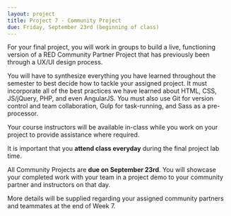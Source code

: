 ```yaml
---
layout: project
title: Project 7 - Community Project
due: Friday, September 23rd (beginning of class)
---
```


For your final project, you will work in groups to build a live, functioning version of a RED Community Partner Project that has previously been through a UX/UI design process.

You will have to synthesize everything you have learned throughout the semester to best decide how to tackle your assigned project. It must incorporate all of the best practices we have learned about HTML, CSS, JS/jQuery, PHP, and even AngularJS. You must also use Git for version control and team collaboration, Gulp for task-running, and Sass as a pre-processor.

Your course instructors will be available in-class while you work on your project to provide assistance where required.

It is important that you **attend class everyday** during the final project lab time.

All Community Projects are **due on September 23rd**. You will showcase your completed work with your team in a project demo to your community partner and instructors on that day.

More details will be supplied regarding your assigned community partners and teammates at the end of Week 7.
